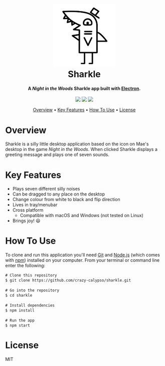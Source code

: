 <h1 align="center">
  <br>
  <a href="https://github.com/crazy-calypso/sharkle"><img src="app/images/black/wave_0.png" alt="Sharkle" width="200"></a>
  <br>
  Sharkle
  <br>
</h1>

<h4 align="center">A <i>Night in the Woods</i> Sharkle app built with <a href="http://electron.atom.io" target="_blank">Electron</a>.</h4>

<p align="center">
  <a href="https://forthebadge.com/"><img src="https://forthebadge.com/images/badges/made-with-crayons.svg"></a>
  <a href="https://forthebadge.com/"><img src="https://forthebadge.com/images/badges/built-with-love.svg"></a>
  <a href="https://forthebadge.com/"><img src="https://forthebadge.com/images/badges/for-sharks.svg"></a>  
</p>

<p align="center">
  <a href="#overview">Overview</a> •
  <a href="#key-features">Key Features</a> •
  <a href="#how-to-use">How To Use</a> •
  <a href="#license">License</a>
</p>

# Overview
Sharkle is a silly little desktop application based on the icon on Mae's desktop in the game *Night in the
Woods*. When clicked Sharkle displays a greeting message and plays one of seven
sounds.

# Key Features

* Plays seven different silly noises
* Can be dragged to any place on the desktop
* Change colour from white to black and flip direction
* Lives in tray/menubar
* Cross platform
  * Compatible with macOS and Windows (not tested on Linux)
* Brings joy! 😃

# How To Use

To clone and run this application you'll need [Git](https://git-scm.com) and
[Node.js](https://nodejs.org/en/download/) (which comes with
[npm](http://npmjs.com)) installed on your computer. From your terminal or 
command line enter the following:

```terminal
# Clone this repository
$ git clone https://github.com/crazy-calypso/sharkle.git

# Go into the repository
$ cd sharkle

# Install dependencies
$ npm install

# Run the app
$ npm start
```

# License
MIT
